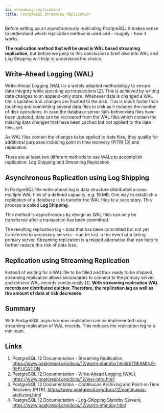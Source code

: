 ```yaml
---
id: streaming-replication
title: PostgreSQL Streaming Replication
---
```


Before setting up an asynchronously replicating PostgreSQL it makes sense to understand which replication method is used and - roughly - how it works.

**The replication method that will be used is WAL based streaming replication**, but before we jump to this conclusion a brief dive into WAL and Log Shipping will help to understand the choice.

## Write-Ahead Logging (WAL)

Write-Ahead Logging (WAL) is a widely adapted methodology to ensure data integrity while speeding up transactions [2]. This is achieved by writing data changes to an append-only store. Whenever data is changed a WAL file is updated and changes are flushed to the disk. This is much faster than touching and committing several data files to disk as it reduces the number of disk operations.
In case the database server fails before data files have been updated, data can be recovered from the WAL files which contain the missing data changes that have been cached but not applied to the data files, yet.

As WAL files contain the changes to be applied to data files, they qualify for additional purposes including point in time recovery (PITR) [3] and replication.

There are at least two different methods to use WALs to accomplish replication: Log Shipping and Streaming Replication.

## Asynchronous Replication using Log Shipping

In PostgreSQL the write-ahead log is data structure distributed across multiple WAL files of a defined capacity, e.g. 16 MB. One way to establish a replication of a database is to transfer the WAL files to a secondary. This process is called **Log Shipping**.

This method is asynchronous by design as WAL files can only be transferred after a transaction has been committed.

The resulting replication lag - data that has been committed but not yet transferred to secondary servers - can be lost in the event of a failing primary server. Streaming replication is a related alternative that can help to further reduce this risk of data loss.

## Replication using Streaming Replication

Instead of waiting for a WAL file to be filled and thus ready to be shipped, streaming replication allows secondaries to connect to the primary server and retrieve WAL records continuously [1]. **With streaming replication WAL records are distributed quicker. Therefore, the replication lag as well as the amount of data at risk decreases**.

## Summary

With PostgreSQL asynchronous replication can be implemented using streaming replication of WAL records. This reduces the replication leg to a minimum.

## Links
1. PostgreSQL 12 Documentation - Streaming Replication, https://www.postgresql.org/docs/12/warm-standby.html#STREAMING-REPLICATION
2. PostgreSQL 12 Documentation - Write-Ahead Logging (WAL), https://www.postgresql.org/docs/12/wal-intro.html
3. PostgreSQL 12 Documentation - Continuous Archiving and Point-in-Time Recovery (PITR), https://www.postgresql.org/docs/12/continuous-archiving.html
4. PostgreSQL 12 Documentation - Log-Shipping Standby Servers, https://www.postgresql.org/docs/12/warm-standby.html